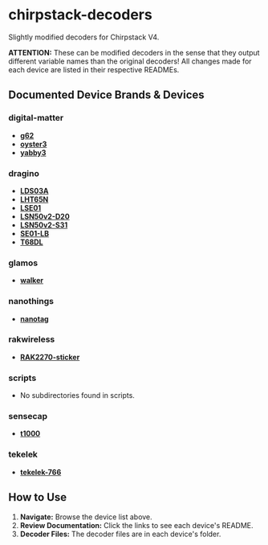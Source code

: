 # chirpstack-decoders

Slightly modified decoders for Chirpstack V4.

**ATTENTION:** These can be modified decoders in the sense that they output different variable names than the original decoders! All changes made for each device are listed in their respective READMEs.

<!-- AUTOGEN START -->
## Documented Device Brands & Devices

### digital-matter
- **[g62](digital-matter/g62/README.md)**
- **[oyster3](digital-matter/oyster3/README.md)**
- **[yabby3](digital-matter/yabby3/README.md)**

### dragino
- **[LDS03A](dragino/LDS03A/README.md)**
- **[LHT65N](dragino/LHT65N/README.md)**
- **[LSE01](dragino/LSE01/README.md)**
- **[LSN50v2-D20](dragino/LSN50v2-D20/README.md)**
- **[LSN50v2-S31](dragino/LSN50v2-S31/README.md)**
- **[SE01-LB](dragino/SE01-LB/README.md)**
- **[T68DL](dragino/T68DL/README.md)**

### glamos
- **[walker](glamos/walker/README.md)**

### nanothings
- **[nanotag](nanothings/nanotag/README.md)**

### rakwireless
- **[RAK2270-sticker](rakwireless/RAK2270-sticker/README.md)**

### scripts
- No subdirectories found in scripts.

### sensecap
- **[t1000](sensecap/t1000/README.md)**

### tekelek
- **[tekelek-766](tekelek/tekelek-766/README.md)**

<!-- AUTOGEN END -->

## How to Use

1. **Navigate:** Browse the device list above.
2. **Review Documentation:** Click the links to see each device's README.
3. **Decoder Files:** The decoder files are in each device's folder.
